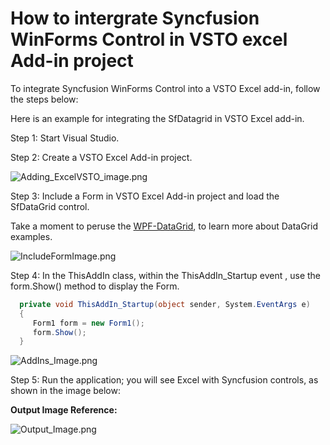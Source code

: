 # How to intergrate Syncfusion WinForms Control in VSTO excel Add-in project

To integrate Syncfusion WinForms Control into a VSTO Excel add-in, follow the steps below:

 Here is an example for integrating the SfDatagrid in VSTO Excel add-in.

Step 1: Start Visual Studio.

Step 2: Create a VSTO Excel Add-in project.

  
 ![Adding_ExcelVSTO_image.png](https://support.syncfusion.com/kb/agent/attachment/article/15364/inline?token=eyJhbGciOiJodHRwOi8vd3d3LnczLm9yZy8yMDAxLzA0L3htbGRzaWctbW9yZSNobWFjLXNoYTI1NiIsInR5cCI6IkpXVCJ9.eyJpZCI6IjE4NzY2Iiwib3JnaWQiOiIzIiwiaXNzIjoic3VwcG9ydC5zeW5jZnVzaW9uLmNvbSJ9.z0tBQHtnLHa5LEYybYjWZKq30FcXF7RKFziLlKsYXJs)

Step 3: Include a Form in VSTO Excel Add-in project and load the SfDataGrid control.

Take a moment to peruse the [WPF-DataGrid](https://help.syncfusion.com/windowsforms/datagrid/overview), to learn more about DataGrid examples.

 
 ![IncludeFormImage.png](https://support.syncfusion.com/kb/agent/attachment/article/15364/inline?token=eyJhbGciOiJodHRwOi8vd3d3LnczLm9yZy8yMDAxLzA0L3htbGRzaWctbW9yZSNobWFjLXNoYTI1NiIsInR5cCI6IkpXVCJ9.eyJpZCI6IjE4NzY0Iiwib3JnaWQiOiIzIiwiaXNzIjoic3VwcG9ydC5zeW5jZnVzaW9uLmNvbSJ9.CBeNxU_8IHW-DKwXH3pPr4IdbkOkjVkThrg6TsoHrK8)


Step 4: In the ThisAddIn class, within the ThisAddIn_Startup event , use the form.Show() method to display the Form.

 
 ```C#
   private void ThisAddIn_Startup(object sender, System.EventArgs e)
   {
      Form1 form = new Form1();
      form.Show();
   }

 ```

 ![AddIns_Image.png](https://support.syncfusion.com/kb/agent/attachment/article/15364/inline?token=eyJhbGciOiJodHRwOi8vd3d3LnczLm9yZy8yMDAxLzA0L3htbGRzaWctbW9yZSNobWFjLXNoYTI1NiIsInR5cCI6IkpXVCJ9.eyJpZCI6IjE4NzY1Iiwib3JnaWQiOiIzIiwiaXNzIjoic3VwcG9ydC5zeW5jZnVzaW9uLmNvbSJ9.khTVBCgqLfr5ROvT4Ip1YR_Aek-FB_YXN4NhiWwuoWQ)

Step 5: Run the application; you will see Excel with Syncfusion controls, as shown in the image below:

**Output Image Reference:**
 
 ![Output_Image.png](https://support.syncfusion.com/kb/agent/attachment/article/15364/inline?token=eyJhbGciOiJodHRwOi8vd3d3LnczLm9yZy8yMDAxLzA0L3htbGRzaWctbW9yZSNobWFjLXNoYTI1NiIsInR5cCI6IkpXVCJ9.eyJpZCI6IjE4OTUwIiwib3JnaWQiOiIzIiwiaXNzIjoic3VwcG9ydC5zeW5jZnVzaW9uLmNvbSJ9.L77-2JI2S5Xv8YM5DyqB7Afebr4-EgHQqAomElv1sjA)